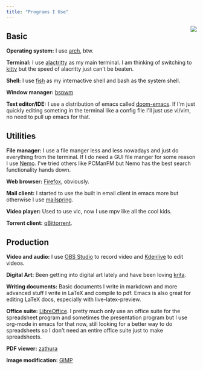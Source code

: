 ```yaml
---
title: "Programs I Use"
---
```


<img align="right" src="/images/logo.png">

## Basic
**Operating system:**
I use [arch](https://archlinux.org/), btw.

**Terminal:**
I use [alactritty](https://alacritty.org/) as my main terminal. I am thinking of switching to [kitty](https://sw.kovidgoyal.net/kitty/) but the speed of alacritty just can't be beaten.

**Shell:**
I use [fish](https://fishshell.com/) as my internactive shell and bash as the system shell.

**Window manager:**
[bspwm](https://github.com/baskerville/bspwm)

**Text editor/IDE:**
I use a distribution of emacs called [doom-emacs](https://github.com/hlissner/doom-emacs). 
If I'm just quickly editing someting in the terminal like a config file I'll just use vi/vim, no need to pull up emacs for that.

## Utilities
**File manager:**
I use a file manger less and less nowadays and just do everything from the terminal. 
If I do need a GUI file manger for some reason I use [Nemo](https://wiki.archlinux.org/title/Nemo).
I've tried others like PCManFM but Nemo has the best search functionality hands down.

**Web browser:**
[Firefox](https://www.mozilla.org/en-US/firefox/new/), obviously.

**Mail client:**
I started to use the built in email client in emacs more but otherwise I use [mailspring](https://getmailspring.com/).

**Video player:**
Used to use vlc, now I use mpv like all the cool kids.

**Torrent client:**
[qBittorrent](https://www.qbittorrent.org/).

## Production
**Video and audio:**
I use [OBS Studio](https://obsproject.com/) to record video and [Kdenlive](https://kdenlive.org/en/) to edit videos.

**Digital Art:**
Been getting into digital art lately and have been loving [krita](https://krita.org/en/).

**Writing documents:**
Basic documents I write in markdown and more advanced stuff I write in LaTeX and compile to pdf. Emacs is also great for editing LaTeX docs, especially with live-latex-preview.

**Office suite:**
[LibreOffice](https://www.libreoffice.org/). I pretty much only use an office suite for the spreadsheet program and sometimes the presentation program but I use org-mode in emacs for that now, still looking for a better way to do spreadsheets so I don't need an entire office suite just to make spreadsheets.

**PDF viewer:**
[zathura](https://pwmt.org/projects/zathura/)

**Image modification:**
[GIMP](https://www.gimp.org/)
